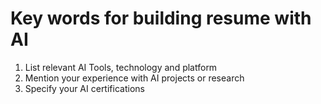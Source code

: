 # Key words for building resume with AI
1. List relevant AI Tools, technology and platform
2. Mention your experience with AI projects or research
3. Specify your AI certifications
